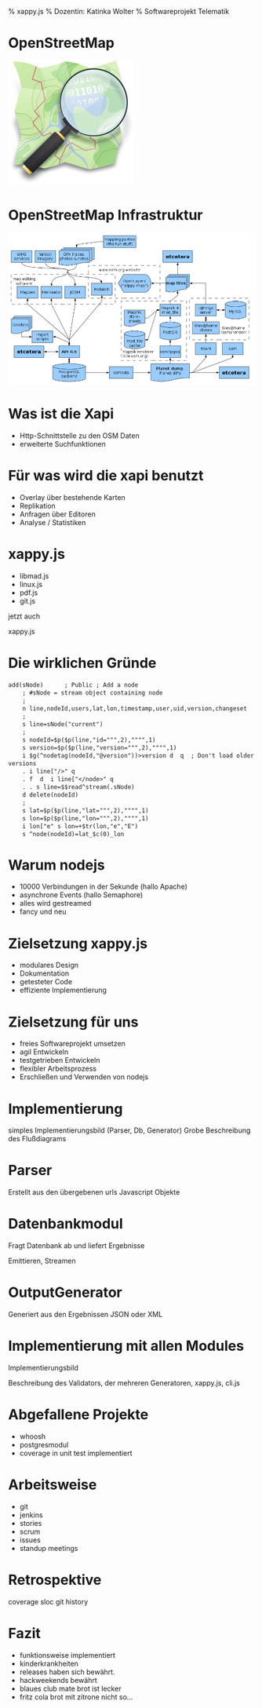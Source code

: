 % xappy.js
% Dozentin: Katinka Wolter
% Softwareprojekt Telematik

OpenStreetMap
=============
<!--
Begrüßung und Einordnung in das Softwareprojekt Telematik
Unser Projekt behandelt die Xapi, ein OpenStreetMap Projekt
-->

![](osm-logo.png)

<!--
Openstreetmap ist ein Projekt, das freie Geo Daten sammelt und diese
auf verschiedenste Art aufbereitet
-->

OpenStreetMap Infrastruktur
===========================

![](OSM_Components.png)

<!--

vereinfachte componentenübersicht?
wichtige module vorstellen
 - osmosis
 - mapnik
 - ui
 - xapi
-->

Was ist die Xapi
================

- Http-Schnittstelle zu den OSM Daten
- erweiterte Suchfunktionen

<!--
![bild mit querystring -> xapi -> 3 Datentypen]()
-->


<!--
An diesem Bild die 3 Objekttypen erklären
mit Beispielen

node kann beispielsweise eine bar sein, oder xxx
ways sind intuitiv wege aber auch beispielsweise grundrisse von gebäuden
relations ...

Es gibt Nodes (Punkte) auf der Karte.
Es gibt Wege. Wege bestehen aus geordneten Punkten.
Es gibt Relationen. Relationen bestehen aus Relationen, Wegen und Knodes

Beispiele für jeden Punkt. FU-Berlin Beispiel.

Die Kafete ist ein Punkt.
Wege sind intuitiv alle Straßen.
Aber auch Gebäude sind als Wege gezeichnet (Informatikfakultät)
kompletter Uni Bereich ist eine Relation.
Diese kann wieder Unter Relationen beinhalten (Beispiel)

 gib mir alle Knoten aus

    /*
    /nodes
    /way
    /relation


gib mir alle alle Bars aus

    /nodes[amenity=bar]

 gib mir alle Bars und Clubs aus

    /nodes[amenity=bar|club]

gib mir alle Bars und Clubs in Berlin aus

    /nodes[amenity=bar|club][bbox=x,x,x,x]

-->

Für was wird die xapi benutzt
=============================

 - Overlay über bestehende Karten
 - Replikation
 - Anfragen über Editoren
 - Analyse / Statistiken

xappy.js
========

- libmad.js
- linux.js
- pdf.js
- git.js

jetzt auch

xappy.js

<!--
everything in js
Neuimplementierung in nodejs
-->
<!--
Erste Implementierung in Mumps
 - versteht keiner
 - hat fehler, keiner kann es fixen)
-->

Die wirklichen Gründe
=====================

    add(sNode)      ; Public ; Add a node
        ; #sNode = stream object containing node
        ;
        n line,nodeId,users,lat,lon,timestamp,user,uid,version,changeset
        ;
        s line=sNode("current")
        ;
        s nodeId=$p($p(line,"id=""",2),"""",1)
        s version=$p($p(line,"version=""",2),"""",1)
        i $g(^nodetag(nodeId,"@version"))>version d  q  ; Don't load older versions
        . i line["/>" q
        . f  d  i line["</node>" q
        . . s line=$$read^stream(.sNode)
        d delete(nodeId)
        ;
        s lat=$p($p(line,"lat=""",2),"""",1)
        s lon=$p($p(line,"lon=""",2),"""",1)
        i lon["e" s lon=+$tr(lon,"e","E")
        s ^node(nodeId)=lat_$c(0)_lon

<!-- rant -->

Warum nodejs
============

- 10000 Verbindungen in der Sekunde (hallo Apache)
- asynchrone Events (hallo Semaphore)
- alles wird gestreamed
- fancy und neu

Zielsetzung xappy.js
====================

 - modulares Design
 - Dokumentation
 - getesteter Code <!-- andere Vorschläge? -->
 - effiziente Implementierung


Zielsetzung für uns
===================

 - freies Softwareprojekt umsetzen
 - agil Entwickeln
 - testgetrieben Entwickeln
 - flexibler Arbeitsprozess
 - Erschließen und Verwenden von nodejs

Implementierung
===============

simples Implementierungsbild (Parser, Db, Generator)
Grobe Beschreibung des Flußdiagrams

<!--
[img]
-->

Parser
======

Erstellt aus den übergebenen urls Javascript Objekte

<!--
[bild von urlstring -> json]
-->

Datenbankmodul
==============

Fragt Datenbank ab und liefert Ergebnisse

<!--
[bild requestobject -> Datenbank -> responseobject (node, way,relation)]
-->

Emittieren, Streamen

OutputGenerator
===============

Generiert aus den Ergebnissen JSON oder XML

Implementierung mit allen Modules
=========================

Implementierungsbild

Beschreibung des Validators, der mehreren Generatoren, xappy.js, cli.js

Abgefallene Projekte
====================

- whoosh
- postgresmodul
- coverage in unit test implementiert

Arbeitsweise
============

- git
- jenkins
- stories
- scrum
- issues
- standup meetings

Retrospektive
=============

coverage
sloc
git history

<!-- fancy statistiken machen -->

Fazit
=====

- funktionsweise implementiert
- kinderkrankheiten
- releases haben sich bewährt.
- hackweekends bewährt
- blaues club mate brot ist lecker
- fritz cola brot mit zitrone nicht so...
